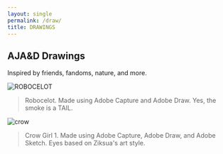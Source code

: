 ```yaml
---
layout: single
permalink: /draw/
title: DRAWINGS
---
```

## AJA&D Drawings
Inspired by friends, fandoms, nature, and more.

![ROBOCELOT](/great_gatsbys/0E93E6E7-BCC4-4C4E-8951-3F699D8B32F6.jpeg)
> Robocelot. Made using Adobe Capture and Adobe Draw. Yes, the smoke is a TAIL.

![crow](/great_gatsbys/1A894163-FF09-4730-A596-E0CAF54BE56F.png)
> Crow Girl 1. Made using Adobe Capture, Adobe Draw, and Adobe Sketch. Eyes based on Ziksua's art style.

